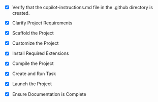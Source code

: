 <!-- Use this file to provide workspace-specific custom instructions to Copilot. For more details, visit https://code.visualstudio.com/docs/copilot/copilot-customization#_use-a-githubcopilotinstructionsmd-file -->
- [x] Verify that the copilot-instructions.md file in the .github directory is created.

- [x] Clarify Project Requirements
	<!-- .NET Core Web API project for querying personal data from SQL Server database -->

- [x] Scaffold the Project
	<!-- Created .NET Core Web API project structure manually with Entity Framework Core -->

- [x] Customize the Project
	<!-- Added Entity Framework Core, models, controllers, and repository pattern -->

- [x] Install Required Extensions
	<!-- C# Dev Kit extension already installed -->

- [x] Compile the Project
	<!-- Project compiled successfully without errors -->

- [x] Create and Run Task
	<!-- Created run task and API is running on http://localhost:5054 -->

- [x] Launch the Project
	<!-- API is running successfully on http://localhost:5054 -->

- [x] Ensure Documentation is Complete
	<!-- README.md and documentation completed -->
